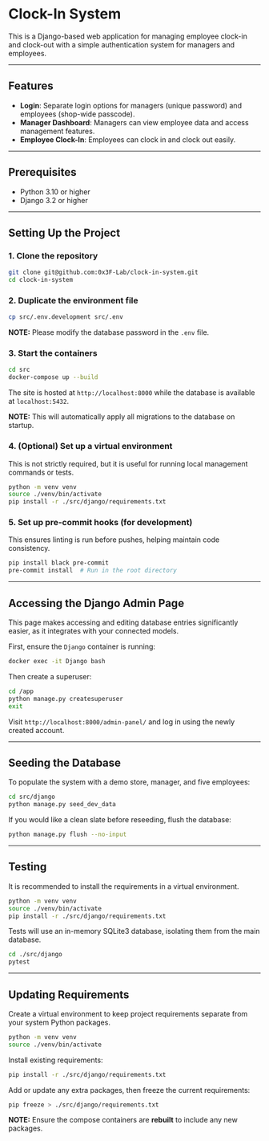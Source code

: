 # Clock-In System

This is a Django-based web application for managing employee clock-in and clock-out with a simple authentication system for managers and employees.

---

## Features

* **Login**: Separate login options for managers (unique password) and employees (shop-wide passcode).
* **Manager Dashboard**: Managers can view employee data and access management features.
* **Employee Clock-In**: Employees can clock in and clock out easily.

---

## Prerequisites

* Python 3.10 or higher
* Django 3.2 or higher

---

## Setting Up the Project

### 1. Clone the repository

```bash
git clone git@github.com:0x3F-Lab/clock-in-system.git
cd clock-in-system
```

### 2. Duplicate the environment file

```bash
cp src/.env.development src/.env
```

**NOTE:** Please modify the database password in the `.env` file.

### 3. Start the containers

```bash
cd src
docker-compose up --build
```

The site is hosted at `http://localhost:8000` while the database is available at `localhost:5432`.

**NOTE:** This will automatically apply all migrations to the database on startup.

### 4. (Optional) Set up a virtual environment

This is not strictly required, but it is useful for running local management commands or tests.

```bash
python -m venv venv
source ./venv/bin/activate
pip install -r ./src/django/requirements.txt
```

### 5. Set up pre-commit hooks (for development)

This ensures linting is run before pushes, helping maintain code consistency.

```bash
pip install black pre-commit
pre-commit install  # Run in the root directory
```

---

## Accessing the Django Admin Page

This page makes accessing and editing database entries significantly easier, as it integrates with your connected models.

First, ensure the `Django` container is running:

```bash
docker exec -it Django bash
```

Then create a superuser:

```bash
cd /app
python manage.py createsuperuser
exit
```

Visit `http://localhost:8000/admin-panel/` and log in using the newly created account.

---

## Seeding the Database

To populate the system with a demo store, manager, and five employees:

```bash
cd src/django
python manage.py seed_dev_data
```

If you would like a clean slate before reseeding, flush the database:

```bash
python manage.py flush --no-input
```

---

## Testing

It is recommended to install the requirements in a virtual environment.

```bash
python -m venv venv
source ./venv/bin/activate
pip install -r ./src/django/requirements.txt
```

Tests will use an in-memory SQLite3 database, isolating them from the main database.

```bash
cd ./src/django
pytest
```

---

## Updating Requirements

Create a virtual environment to keep project requirements separate from your system Python packages.

```bash
python -m venv venv
source ./venv/bin/activate
```

Install existing requirements:

```bash
pip install -r ./src/django/requirements.txt
```

Add or update any extra packages, then freeze the current requirements:

```bash
pip freeze > ./src/django/requirements.txt
```

**NOTE:** Ensure the compose containers are **rebuilt** to include any new packages.